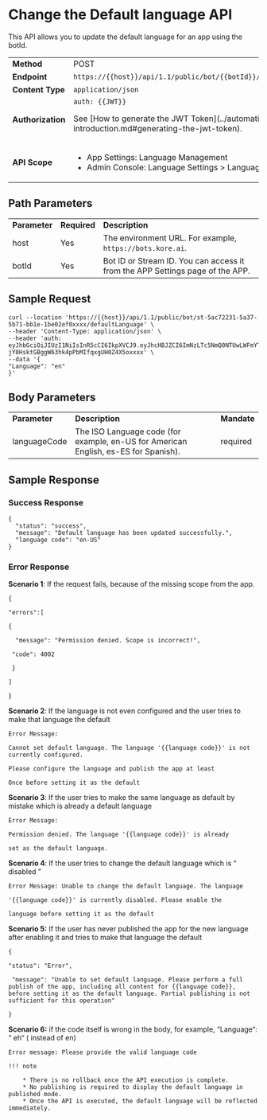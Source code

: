 # Change the Default language API

This API allows you to update the default language for an app using the botId.

<table>
  <tr>
   <td><strong>Method</strong>
   </td>
   <td>POST
   </td>
  </tr>
  <tr>
   <td><strong>Endpoint</strong>
   </td>
   <td><code>https://{{host}}/api/1.1/public/bot/{{botId}}/defaultLanguage</code>
   </td>
  </tr>
  <tr>
   <td><strong>Content Type</strong>
   </td>
   <td><code>application/json</code>
   </td>
  </tr>
  <tr>
   <td><strong>Authorization</strong>
   </td>
   <td><code>auth: {{JWT}}</code>
<p>
See [How to generate the JWT Token](../automation/api-introduction.md#generating-the-jwt-token).
   </td>
  </tr>
  <tr>
   <td><strong>API Scope</strong>
   </td>
   <td>
<ul>

<li>App Settings: Language Management

<li>Admin Console: Language Settings > Language Management
</li>
</ul>
   </td>
  </tr>
</table>

## Path Parameters


<table>
  <tr>
   <td><strong>Parameter</strong>
   </td>
   <td><strong>Required</strong>
   </td>
   <td><strong>Description</strong>
   </td>
  </tr>
  <tr>
   <td>host
   </td>
   <td>Yes
   </td>
   <td>The environment URL. For example, <code>https://bots.kore.ai</code>.
   </td>
  </tr>
  <tr>
   <td>botId
   </td>
   <td>Yes
   </td>
   <td>Bot ID or Stream ID. You can access it from the APP Settings page of the APP.
   </td>
  </tr>
</table>



## Sample Request

```
curl --location 'https://{{host}}/api/1.1/public/bot/st-5ac72231-5a37-5b71-bb1e-1be02ef0xxxx/defaultLanguage' \
--header 'Content-Type: application/json' \
--header 'auth: eyJhbGciOiJIUzI1NiIsInR5cCI6IkpXVCJ9.eyJhcHBJZCI6ImNzLTc5NmQ0NTUwLWFmYTItNWRlZS1hZGFhLTQ4NjhkMzJjNmRmYiJ9.y64D-jY0HsktGBggW63hk4pPbMIfqxgUH0Z4X5oxxxx' \
--data '{
"Language": "en"
}'
```

## Body Parameters


<table>
  <tr>
   <td><strong>Parameter</strong>
   </td>
   <td><strong>Description</strong>
   </td>
   <td><strong>Mandate</strong>
   </td>
  </tr>
  <tr>
   <td>languageCode
   </td>
   <td>The ISO Language code (for example, en-US for American English, es-ES for Spanish).
   </td>
   <td>required
   </td>
  </tr>
</table>



## Sample Response


### Success Response


```
{
  "status": "success",
  "message": "Default language has been updated successfully.",
  "language code": "en-US"
}
```


### Error Response

**Scenario 1**: If the request fails, because of the missing scope from the app.

```
{

"errors":[

{

  "message": "Permission denied. Scope is incorrect!",

 "code": 4002

 }

]

}
```

**Scenario 2**:  If the language is not even configured and the user tries to make that language the default


```
Error Message: 

Cannot set default language. The language '{{language code}}' is not currently configured.

Please configure the language and publish the app at least

Once before setting it as the default
```


**Scenario 3**: If the user tries to make the same language as default by mistake which is already a default language


```
Error Message: 

Permission denied. The language '{{language code}}' is already

set as the default language.
```


**Scenario 4**: If the user tries to change the default language which is “ disabled ”


```
Error Message: Unable to change the default language. The language

'{{language code}}' is currently disabled. Please enable the 

language before setting it as the default
```


**Scenario 5:**  If the user has never published the app for the new language after enabling it and tries to make that language the default


```
{

"status": "Error",

 "message": "Unable to set default language. Please perform a full publish of the app, including all content for {{language code}}, before setting it as the default language. Partial publishing is not sufficient for this operation"

}
```


**Scenario 6:** if the code itself is wrong in the body, for example, “Language“: “ eh“ ( instead of en)


```
Error message: Please provide the valid language code
```

    !!! note

        * There is no rollback once the API execution is complete.
        * No publishing is required to display the default language in published mode.
        * Once the API is executed, the default language will be reflected immediately.




    




